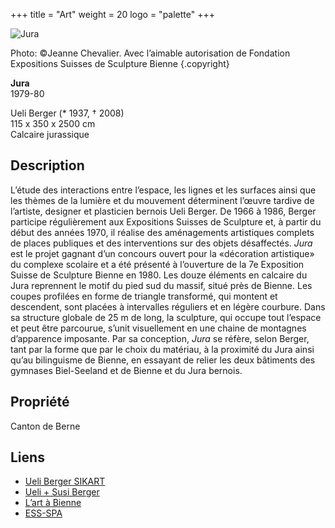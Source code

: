 +++
title = "Art"
weight = 20
logo = "palette"
+++

![Jura](/images/jura.jpg)

Photo: ©Jeanne Chevalier. Avec l’aimable autorisation de Fondation Expositions Suisses de Sculpture Bienne
{.copyright}


**Jura**  
1979-80

Ueli Berger (* 1937, † 2008)  
115 x 350 x 2500 cm  
Calcaire jurassique

## Description

L’étude des interactions entre l’espace, les lignes et les surfaces ainsi que les thèmes de la lumière et du mouvement déterminent l’œuvre tardive de l’artiste, designer et plasticien bernois Ueli Berger. De 1966 à 1986, Berger participe régulièrement aux Expositions Suisses de Sculpture et, à partir du début des années 1970, il réalise des aménagements artistiques complets de places publiques et des interventions sur des objets désaffectés. *Jura* est le projet gagnant d’un concours ouvert pour la «décoration artistique» du complexe scolaire et a été présenté à l’ouverture de la 7e Exposition Suisse de Sculpture Bienne en 1980. Les douze éléments en calcaire du Jura reprennent le motif du pied sud du massif, situé près de Bienne. Les coupes profilées en forme de triangle transformé, qui montent et descendent, sont placées à intervalles réguliers et en légère courbure. Dans sa structure globale de 25 m de long, la sculpture, qui occupe tout l’espace et peut être parcourue, s’unit visuellement en une chaine de montagnes d’apparence imposante. Par sa conception, *Jura* se réfère, selon Berger, tant par la forme que par le choix du matériau, à la proximité du Jura ainsi qu’au bilinguisme de Bienne, en essayant de relier les deux bâtiments des gymnases Biel-Seeland et de Bienne et du Jura bernois. 

## Propriété

Canton de Berne

## Liens	

- [Ueli Berger SIKART](https://recherche.sik-isea.ch/sik:person-4002032)
- [Ueli + Susi Berger](https://www.usberger.ch/)
- [L’art à Bienne](https://art-a-bienne.ch/fr/)
- [ESS-SPA](https://ess-spa.ch/fr/news/framing-sculptures)